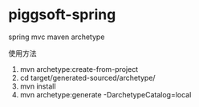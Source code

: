 # piggsoft-spring
spring mvc maven archetype

使用方法
1. mvn archetype:create-from-project
2. cd target/generated-sourced/archetype/
3. mvn install
4. mvn archetype:generate -DarchetypeCatalog=local
